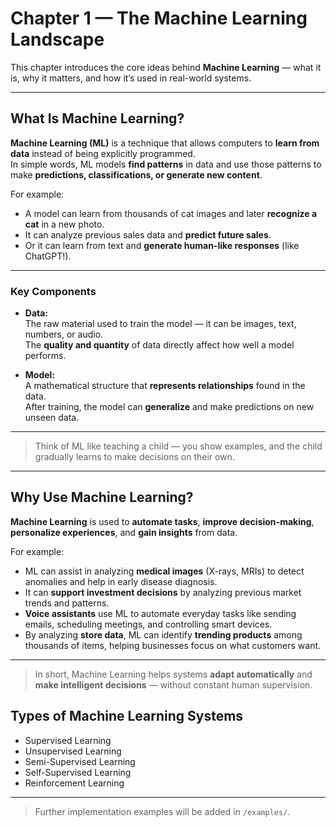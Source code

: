 # Chapter 1 — The Machine Learning Landscape

This chapter introduces the core ideas behind **Machine Learning** — what it is, why it matters, and how it’s used in real-world systems.

---

## What Is Machine Learning?

**Machine Learning (ML)** is a technique that allows computers to **learn from data** instead of being explicitly programmed.  
In simple words, ML models **find patterns** in data and use those patterns to make **predictions, classifications, or generate new content**.

For example:
- A model can learn from thousands of cat images and later **recognize a cat** in a new photo.
- It can analyze previous sales data and **predict future sales**.
- Or it can learn from text and **generate human-like responses** (like ChatGPT!).

---

### Key Components

- **Data:**  
  The raw material used to train the model — it can be images, text, numbers, or audio.  
  The **quality and quantity** of data directly affect how well a model performs.

- **Model:**  
  A mathematical structure that **represents relationships** found in the data.  
  After training, the model can **generalize** and make predictions on new unseen data.

---

> Think of ML like teaching a child — you show examples, and the child gradually learns to make decisions on their own.

---

## Why Use Machine Learning?

**Machine Learning** is used to **automate tasks**, **improve decision-making**, **personalize experiences**, and **gain insights** from data.

For example:
- ML can assist in analyzing **medical images** (X-rays, MRIs) to detect anomalies and help in early disease diagnosis.  
- It can **support investment decisions** by analyzing previous market trends and patterns.  
- **Voice assistants** use ML to automate everyday tasks like sending emails, scheduling meetings, and controlling smart devices.  
- By analyzing **store data**, ML can identify **trending products** among thousands of items, helping businesses focus on what customers want.

---

> In short, Machine Learning helps systems **adapt automatically** and **make intelligent decisions** — without constant human supervision.

## Types of Machine Learning Systems

- Supervised Learning
- Unsupervised Learning
- Semi-Supervised Learning
- Self-Supervised Learning
- Reinforcement Learning

---



> Further implementation examples will be added in `/examples/`.
